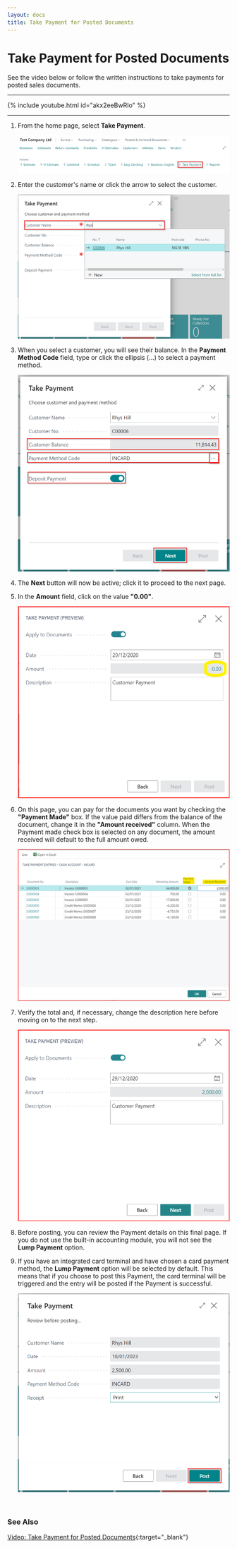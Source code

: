 ```yaml
---
layout: docs
title: Take Payment for Posted Documents
---
```


# Take Payment for Posted Documents

See the video below or follow the written instructions to take payments for posted sales documents.

---

{% include youtube.html id="akx2eeBwRIo" %}

---

1. From the home page, select **Take Payment**.

   ![](media/take-payment-home.png)

2. Enter the customer's name or click the arrow to select the customer.

   ![](media/take-payment-customer.png)

3. When you select a customer, you will see their balance. In the **Payment Method Code** field, type or click the ellipsis (...) to select a payment method.

   ![](media/take-payment-payment-method.png)

4. The **Next** button will now be active; click it to proceed to the next page.
5. In the **Amount** field, click on the value **"0.00"**.

   ![](media/take-payment-apply-to-document.png)

6. On this page, you can pay for the documents you want by checking the **"Payment Made"** box. If the value paid differs from the balance of the document, change it in the **"Amount received"** column. When the Payment made check box is selected on any document, the amount received will default to the full amount owed.

   ![](media/take-payment-entries.png)

7. Verify the total and, if necessary, change the description here before moving on to the next step.
   
   ![](media/take-payment-apply-to-document2.png)

8. Before posting, you can review the Payment details on this final page. If you do not use the built-in accounting module, you will not see the **Lump Payment** option.
9. If you have an integrated card terminal and have chosen a card payment method, the **Lump Payment** option will be selected by default. This means that if you choose to post this Payment, the card terminal will be triggered and the entry will be posted if the Payment is successful. 

   ![](media/take-payment-post-card.png)

<br>

### **See Also**

[Video: Take Payment for Posted Documents](https://www.youtube.com/watch?v=akx2eeBwRIo){:target="_blank"}